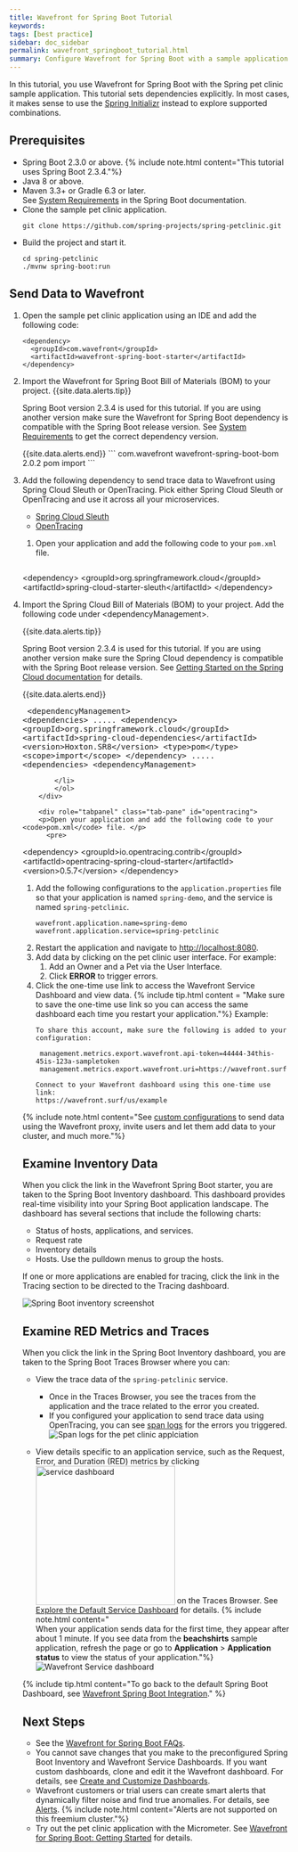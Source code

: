 ```yaml
---
title: Wavefront for Spring Boot Tutorial
keywords:
tags: [best practice]
sidebar: doc_sidebar
permalink: wavefront_springboot_tutorial.html
summary: Configure Wavefront for Spring Boot with a sample application.
---
```

In this tutorial, you use Wavefront for Spring Boot with the Spring pet clinic sample application. This tutorial sets dependencies explicitly. In most cases, it makes sense to use the [Spring Initializr](https://start.spring.io/) instead to explore supported combinations.

<!---
## Video
Let's take a look at how you can configure your Spring Boot application with Wavefront for Spring Boot to send data to Wavefront and analyze this data.

<iframe width="640" height="360" src="https://www.youtube.com/embed/Jxwf-Iw-3T8" frameborder="0" allow="accelerometer; autoplay; encrypted-media; gyroscope; picture-in-picture" allowfullscreen></iframe>
--->

## Prerequisites

* Spring Boot 2.3.0 or above.
  {% include note.html content="This tutorial uses Spring Boot 2.3.4."%}
* Java 8 or above.
* Maven 3.3+ or Gradle 6.3 or later.
  <br/>See [System Requirements](https://docs.spring.io/spring-boot/docs/2.3.x/reference/html/getting-started.html#getting-started-system-requirements) in the Spring Boot documentation.
* Clone the sample pet clinic application.
  ```
  git clone https://github.com/spring-projects/spring-petclinic.git
  ```
* Build the project and start it.
  ```
  cd spring-petclinic
  ./mvnw spring-boot:run
  ```

## Send Data to Wavefront

1. Open the sample pet clinic application using an IDE and add the following code:
    ```
    <dependency>
      <groupId>com.wavefront</groupId>
      <artifactId>wavefront-spring-boot-starter</artifactId>
    </dependency>
    ```
1. Import the Wavefront for Spring Boot Bill of Materials (BOM) to your project.
    {{site.data.alerts.tip}}
      <p> Spring Boot version 2.3.4 is used for this tutorial. If you are using another version make sure the Wavefront for Spring Boot dependency is compatible with the Spring Boot release version. See <a href="wavefront_springboot.html#versionCompatibility">System Requirements</a> to get the correct dependency version.</p>
    {{site.data.alerts.end}}
    ```
    <dependencyManagement>
    <dependencies>
      <dependency>
        <groupId>com.wavefront</groupId>
        <artifactId>wavefront-spring-boot-bom</artifactId>
        <version>2.0.2</version>
        <type>pom</type>
        <scope>import</scope>
      </dependency>
    </dependencies>
    </dependencyManagement>
    ```

1. Add the following dependency to send trace data to Wavefront using Spring Cloud Sleuth or OpenTracing. Pick either Spring Cloud Sleuth or OpenTracing and use it across all your microservices.

    <ul id="profileTabs" class="nav nav-tabs">
        <li class="active"><a href="#sleuth" data-toggle="tab">Spring Cloud Sleuth</a></li>
        <li><a href="#opentracing" data-toggle="tab">OpenTracing</a></li>
    </ul>
      <div class="tab-content">
        <div role="tabpanel" class="tab-pane active" id="sleuth">
        <ol>
        <li>
            <p>Open your application and add the following code to your <code>pom.xml</code> file. </p>
              <pre>
&lt;dependency&gt;
  &lt;groupId&gt;org.springframework.cloud&lt;/groupId&gt;
  &lt;artifactId&gt;spring-cloud-starter-sleuth&lt;/artifactId&gt;
&lt;/dependency&gt;
            </pre>
            </li>
            <li>
            <p>Import the Spring Cloud Bill of Materials (BOM) to your project. Add the following code under &lt;dependencyManagement&gt;.</p>
            {{site.data.alerts.tip}}
              <p>Spring Boot version 2.3.4 is used for this tutorial. If you are using another version make sure the Spring Cloud dependency is compatible with the Spring Boot release version. See <a href="https://spring.io/projects/spring-cloud#getting-started">Getting Started on the Spring Cloud documentation</a> for details.
              </p>
            {{site.data.alerts.end}}
            <pre>
&lt;dependencyManagement&gt;
&lt;dependencies&gt;
.....
&lt;dependency&gt;
&lt;groupId&gt;org.springframework.cloud&lt;/groupId&gt;
&lt;artifactId&gt;spring-cloud-dependencies&lt;/artifactId&gt;
&lt;version&gt;Hoxton.SR8&lt;/version&gt;
&lt;type&gt;pom&lt;/type&gt;
&lt;scope&gt;import&lt;/scope&gt;
&lt;/dependency&gt;
.....
&lt;dependencies&gt;
&lt;dependencyManagement&gt;
            </pre>

            </li>
            </ol>
        </div>

        <div role="tabpanel" class="tab-pane" id="opentracing">
        <p>Open your application and add the following code to your <code>pom.xml</code> file. </p>
          <pre>
&lt;dependency&gt;
  &lt;groupId&gt;io.opentracing.contrib&lt;/groupId&gt;
  &lt;artifactId&gt;opentracing-spring-cloud-starter&lt;/artifactId&gt;
  &lt;version&gt;0.5.7&lt;/version&gt;
&lt;/dependency&gt;
        </pre>
        </div>
      </div>
1. Add the following configurations to the `application.properties` file so that your application is named `spring-demo`, and the service is named `spring-petclinic`.
    ```
    wavefront.application.name=spring-demo
    wavefront.application.service=spring-petclinic
    ```
1. Restart the application and navigate to [http://localhost:8080](http://localhost:8080/).
1. Add data by clicking on the pet clinic user interface.
    For example:
    1. Add an Owner and a Pet via the User Interface.
    2. Click **ERROR** to trigger errors.
1. Click the one-time use link to access the Wavefront Service Dashboard and view data.
    {% include tip.html content = "Make sure to save the one-time use link so you can access the same dashboard each time you restart your application."%}
    Example:
    ```
    To share this account, make sure the following is added to your configuration:

     management.metrics.export.wavefront.api-token=44444-34this-45is-123a-sampletoken
     management.metrics.export.wavefront.uri=https://wavefront.surf

    Connect to your Wavefront dashboard using this one-time use link:
    https://wavefront.surf/us/example
    ```

  {% include note.html content="See [custom configurations](wavefront_springboot.html#custom-configurations) to send data using the Wavefront proxy, invite users and let them add data to your cluster, and much more."%}

## Examine Inventory Data

When you click the link in the Wavefront Spring Boot starter, you are taken to the Spring Boot Inventory dashboard. This dashboard provides real-time visibility into your Spring Boot application landscape. The dashboard has several sections that include the following charts:

* Status of hosts, applications, and services.
* Request rate
* Inventory details
* Hosts. Use the pulldown menus to group the hosts.

If one or more applications are enabled for tracing, click the link in the Tracing section to be directed to the Tracing dashboard.

![Spring Boot inventory screenshot](images/springboot_metrics_callout.png)

## Examine RED Metrics and Traces

When you click the link in the Spring Boot Inventory dashboard, you are taken to the Spring Boot Traces Browser where you can:

* View the trace data of the `spring-petclinic` service.
  * Once in the Traces Browser, you see the traces from the application and the trace related to the error you created.
  * If you configured your application to send trace data using OpenTracing, you can see [span logs](#tracing_instrumenting_frameworks.html#span-logs) for the errors you triggered.
  ![Span logs for the pet clinic applciation](/images/springboot_span_logs_pet_clinic.png)

* View details specific to an application service, such as the Request, Error, and Duration (RED) metrics by clicking <img src="images/spring_boot_service_dashboard_from_tracing_browser.png" style="vertical-align:text-bottom;width:250px" alt="service dashboard"/> on the Traces Browser. See [Explore the Default Service Dashboard](tracing_service_dashboard.html) for details.
  {% include note.html content="<br/>When your application sends data for the first time, they appear after about 1 minute. If you see data from the **beachshirts** sample application, refresh the page or go to **Application** > **Application status** to view the status of your application."%}
  ![Wavefront Service dashboard](/images/springboot_service_dashboard.png)

{% include tip.html content="To go back to the default Spring Boot Dashboard, see [Wavefront Spring Boot Integration](wavefront_springboot.html#wavefront-spring-boot-integration)." %}

## Next Steps

* See the [Wavefront for Spring Boot FAQs](wavefront_spring_boot_faq.html).
* You cannot save changes that you make to the preconfigured Spring Boot Inventory and Wavefront Service Dashboards. If you want custom dashboards, clone and edit it the Wavefront dashboard. For details, see [Create and Customize Dashboards](ui_dashboards.html).
* Wavefront customers or trial users can create smart alerts that dynamically filter noise and find true anomalies. For details, see [Alerts](alerts.html).
    {% include note.html content="Alerts are not supported on this freemium cluster."%}
* Try out the pet clinic application with the Micrometer. See [Wavefront for Spring Boot: Getting Started](https://tanzu.vmware.com/developer/guides/spring/spring-wavefront-gs/) for details.
